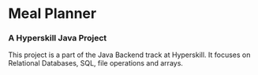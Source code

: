 # Meal Planner
### A Hyperskill Java Project

This project is a part of the Java Backend track at Hyperskill.
It focuses on Relational Databases, SQL, file operations and arrays.